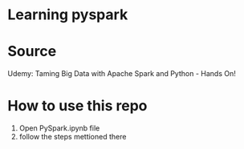 # Learning pyspark

# Source
Udemy: Taming Big Data with Apache Spark and Python - Hands On!

# How to use this repo
1. Open PySpark.ipynb file
2. follow the steps mettioned there
